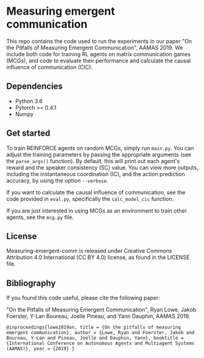 # Measuring emergent communication

This repo contains the code used to run the experiments in our paper 
"On the Pitfalls of Measuring Emergent Communication", AAMAS 2019.
We include both code for training RL agents on matrix communication games (MCGs),
and code to evaluate their performance and calculate the causal influence of 
communication (CIC).

## Dependencies
- Python 3.6
- Pytorch >= 0.4.1
- Numpy  

## Get started

To train REINFORCE agents on random MCGs, simply run `main.py`. You can adjust the training parameters by 
passing the appropriate arguments (see the `parse_args()` function). By default, this will
print out each agent's reward and the speaker consistency (SC) value. 
You can view more outputs, including the instantaneous coordination (IC), and
 the action prediction accuracy, by using the option ``--verbose``. 

If you want to calculate the causal influence of communication, see the code provided
in `eval.py`, specifically the `calc_model_cic` function.

If you are just interested in using MCGs as an environment to train other agents, 
see the `mcg.py` file. 

## License
Measuring-emergent-comm is released under Creative Commons Attribution 4.0 International (CC BY 4.0) license, as found in the LICENSE file.

## Bibliography

If you found this code useful, please cite the following paper:

"On the Pitfalls of Measuring Emergent Communication", 
Ryan Lowe, Jakob Foerster, Y-Lan Boureau, Joelle Pineau, and Yann Dauphin, 
AAMAS 2019.

``
@inproceedings{lowe2019on,
  title = {On the pitfalls of measuring emergent communication},
  author = {Lowe, Ryan and Foerster, Jakob and Boureau, Y-Lan and Pineau, Joelle and Dauphin, Yann},
  booktitle = {International Conference on Autonomous Agents and Multiagent Systems (AAMAS)},
  year = {2019}
}
``